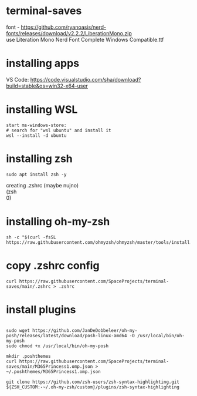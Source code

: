 # terminal-saves
font - https://github.com/ryanoasis/nerd-fonts/releases/download/v2.2.2/LiberationMono.zip <br/>
use Literation Mono Nerd Font Complete Windows Compatible.ttf

# installing apps
VS Code: https://code.visualstudio.com/sha/download?build=stable&os=win32-x64-user

# installing WSL
```wsl --install
start ms-windows-store:
# search for "wsl ubuntu" and install it
wsl --install -d ubuntu
```

# installing zsh
```sudo apt update
sudo apt install zsh -y
```
creating .zshrc (maybe nujno) <br/>
(zsh <br/>
0)
# installing oh-my-zsh
```
sh -c "$(curl -fsSL https://raw.githubusercontent.com/ohmyzsh/ohmyzsh/master/tools/install.sh)"
```
# copy .zshrc config
```
curl https://raw.githubusercontent.com/SpaceProjects/terminal-saves/main/.zshrc > .zshrc
```
# install plugins
```git clone https://github.com/zsh-users/zsh-syntax-highlighting.git ${ZSH_CUSTOM:-~/.oh-my-zsh/custom}/plugins/zsh-syntax-highlighting

sudo wget https://github.com/JanDeDobbeleer/oh-my-posh/releases/latest/download/posh-linux-amd64 -O /usr/local/bin/oh-my-posh
sudo chmod +x /usr/local/bin/oh-my-posh

mkdir .poshthemes
curl https://raw.githubusercontent.com/SpaceProjects/terminal-saves/main/M365Princess1.omp.json > ~/.poshthemes/M365Princess1.omp.json

git clone https://github.com/zsh-users/zsh-syntax-highlighting.git ${ZSH_CUSTOM:-~/.oh-my-zsh/custom}/plugins/zsh-syntax-highlighting
```

